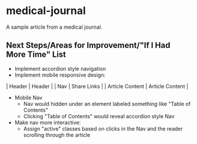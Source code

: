 # medical-journal
A sample article from a medical journal.

## Next Steps/Areas for Improvement/"If I Had More Time" List
+ Implement accordion style navigation
+ Implement mobile responsive design:

| Header | Header |
| Nav | Share Links |
| Article Content | Article Content |

+ Mobile Nav
  + Nav would hidden under an element labeled something like "Table of Contents"
  + Clicking "Table of Contents" would reveal accordion style Nav
+ Make nav more interactive:
  + Assign "active" classes based on clicks in the Nav and the reader scrolling through the article
